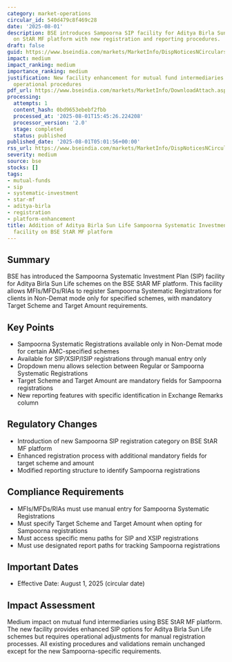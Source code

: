 ```yaml
---
category: market-operations
circular_id: 540d479c8f469c28
date: '2025-08-01'
description: BSE introduces Sampoorna SIP facility for Aditya Birla Sun Life schemes
  on StAR MF platform with new registration and reporting procedures.
draft: false
guid: https://www.bseindia.com/markets/MarketInfo/DispNoticesNCirculars.aspx?Noticeid={D2F8FB35-164C-4E78-99B4-2AC9F32902A7}&noticeno=20250801-3&dt=08/01/2025&icount=3&totcount=73&flag=0
impact: medium
impact_ranking: medium
importance_ranking: medium
justification: New facility enhancement for mutual fund intermediaries with specific
  operational procedures
pdf_url: https://www.bseindia.com/markets/MarketInfo/DownloadAttach.aspx?id=20250801-3&attachedId=048118fc-fb1a-4699-bacd-a3309478c15e
processing:
  attempts: 1
  content_hash: 0bd9653ebebf2fbb
  processed_at: '2025-08-01T15:45:26.224208'
  processor_version: '2.0'
  stage: completed
  status: published
published_date: '2025-08-01T05:01:56+00:00'
rss_url: https://www.bseindia.com/markets/MarketInfo/DispNoticesNCirculars.aspx?Noticeid={D2F8FB35-164C-4E78-99B4-2AC9F32902A7}&noticeno=20250801-3&dt=08/01/2025&icount=3&totcount=73&flag=0
severity: medium
source: bse
stocks: []
tags:
- mutual-funds
- sip
- systematic-investment
- star-mf
- aditya-birla
- registration
- platform-enhancement
title: Addition of Aditya Birla Sun Life Sampoorna Systematic Investment Plan (SIP)
  facility on BSE StAR MF platform
---
```


## Summary

BSE has introduced the Sampoorna Systematic Investment Plan (SIP) facility for Aditya Birla Sun Life schemes on the BSE StAR MF platform. This facility allows MFIs/MFDs/RIAs to register Sampoorna Systematic Registrations for clients in Non-Demat mode only for specified schemes, with mandatory Target Scheme and Target Amount requirements.

## Key Points

- Sampoorna Systematic Registrations available only in Non-Demat mode for certain AMC-specified schemes
- Available for SIP/XSIP/ISIP registrations through manual entry only
- Dropdown menu allows selection between Regular or Sampoorna Systematic Registrations
- Target Scheme and Target Amount are mandatory fields for Sampoorna registrations
- New reporting features with specific identification in Exchange Remarks column

## Regulatory Changes

- Introduction of new Sampoorna SIP registration category on BSE StAR MF platform
- Enhanced registration process with additional mandatory fields for target scheme and amount
- Modified reporting structure to identify Sampoorna registrations

## Compliance Requirements

- MFIs/MFDs/RIAs must use manual entry for Sampoorna Systematic Registrations
- Must specify Target Scheme and Target Amount when opting for Sampoorna registrations
- Must access specific menu paths for SIP and XSIP registrations
- Must use designated report paths for tracking Sampoorna registrations

## Important Dates

- Effective Date: August 1, 2025 (circular date)

## Impact Assessment

Medium impact on mutual fund intermediaries using BSE StAR MF platform. The new facility provides enhanced SIP options for Aditya Birla Sun Life schemes but requires operational adjustments for manual registration processes. All existing procedures and validations remain unchanged except for the new Sampoorna-specific requirements.